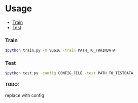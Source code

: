 # Usage

- [Train](#Train)
- [Test](#Test)


### Train
```bash
$python train.py -m VGG16 -train PATH_TO_TRAINDATA
```

### Test
```bash
$python test.py -config CONFIG_FILE -test PATH_TO_TESTDATA
```

#### TODO:
replace with config

